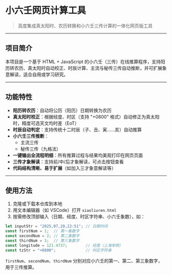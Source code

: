 # 小六壬网页计算工具

> 高度集成真太阳时、农历转换和小六壬三传计算的一体化网页版工具

---

## 项目简介

本项目是一个基于 HTML + JavaScript 的小六壬（三传）在线推算程序，支持阳历转农历、真太阳时自动校正、时辰计算、主流与秘传三传自动推断，并可扩展象意解读，适合自用或学习研究。

---

## 功能特性

- **阳历转农历**：自动将公历（阳历）日期转换为农历  
- **真太阳时校正**：根据经度、时区（支持 "+0800" 格式）自动修正为真太阳时，精度可选天文均时差（EoT）  
- **时辰自动判定**：支持传统十二时辰（子、丑、寅……亥）自动推算  
- **小六壬三传推断**：
  - 主流三传
  - 秘传三传（九格法）
- **一键输出全流程明细**：所有推算过程与结果均美观打印在网页页面
- **三传才象解读**：支持前/中/后才象解读，可点击按钮查看
- **代码结构清晰、易于扩展**（如加入三才象意解读等）

---

## 使用方法

1. 克隆或下载本仓库到本地
2. 用文本编辑器（如 VSCode）打开 `xiaoliuren.html`
3. 按需修改顶部输入（日期、经度、时区字符串、小六壬象数），如：

```js
let inputStr = "2025,07,20,22:51"; // 日期时间
const firstNum = 1;  // 第一象数字
const secondNum = 2; // 第二象数字
const thirdNum = 3;  // 第三象数字
const longitude = 121.4737;        // 经度（上海举例）
const tzStr = "+0800";             // 时区字符串
```

`firstNum`、`secondNum`、`thirdNum` 分别对应小六壬的第一、第二、第三象数字，用于三传推算。

